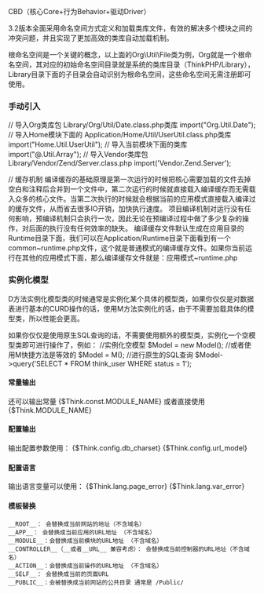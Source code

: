 ﻿CBD（核心Core+行为Behavior+驱动Driver）

3.2版本全面采用命名空间方式定义和加载类库文件，有效的解决多个模块之间的冲突问题，并且实现了更加高效的类库自动加载机制。

根命名空间是一个关键的概念，以上面的Org\Util\File类为例，Org就是一个根命名空间，其对应的初始命名空间目录就是系统的类库目录（ThinkPHP/Library），Library目录下面的子目录会自动识别为根命名空间，这些命名空间无需注册即可使用。


### 手动引入
// 导入Org类库包 Library/Org/Util/Date.class.php类库
import("Org.Util.Date");
// 导入Home模块下面的 Application/Home/Util/UserUtil.class.php类库
import("Home.Util.UserUtil");
// 导入当前模块下面的类库 
import("@.Util.Array");
// 导入Vendor类库包 Library/Vendor/Zend/Server.class.php
import('Vendor.Zend.Server');

// 缓存机制
编译缓存的基础原理是第一次运行的时候把核心需要加载的文件去掉空白和注释后合并到一个文件中，第二次运行的时候就直接载入编译缓存而无需载入众多的核心文件。当第二次执行的时候就会根据当前的应用模式直接载入编译过的缓存文件，从而省去很多IO开销，加快执行速度。
项目编译机制对运行没有任何影响，预编译机制只会执行一次，因此无论在预编译过程中做了多少复杂的操作，对后面的执行没有任何效率的缺失。
编译缓存文件默认生成在应用目录的Runtime目录下面，我们可以在Application/Runtime目录下面看到有一个common~runtime.php文件，这个就是普通模式的编译缓存文件。如果你当前运行在其他的应用模式下面，那么编译缓存文件就是：应用模式~runtime.php

### 实例化模型
D方法实例化模型类的时候通常是实例化某个具体的模型类，如果你仅仅是对数据表进行基本的CURD操作的话，使用M方法实例化的话，由于不需要加载具体的模型类，所以性能会更高。

如果你仅仅是使用原生SQL查询的话，不需要使用额外的模型类，实例化一个空模型类即可进行操作了，例如：
//实例化空模型
$Model = new Model();
//或者使用M快捷方法是等效的
$Model = M();
//进行原生的SQL查询
$Model->query('SELECT * FROM think_user WHERE status = 1');

#### 常量输出
还可以输出常量
{$Think.const.MODULE_NAME}
或者直接使用
{$Think.MODULE_NAME}

#### 配置输出
输出配置参数使用：
{$Think.config.db_charset}
{$Think.config.url_model}

#### 配置语言
输出语言变量可以使用：
{$Think.lang.page_error}
{$Think.lang.var_error}

#### 模板替换
```
__ROOT__： 会替换成当前网站的地址（不含域名） 
__APP__： 会替换成当前应用的URL地址 （不含域名）
__MODULE__：会替换成当前模块的URL地址 （不含域名）
__CONTROLLER__（__或者__URL__ 兼容考虑）： 会替换成当前控制器的URL地址（不含域名）
__ACTION__：会替换成当前操作的URL地址 （不含域名）
__SELF__： 会替换成当前的页面URL
__PUBLIC__：会被替换成当前网站的公共目录 通常是 /Public/
```
